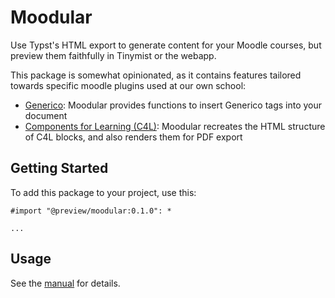 # Moodular

Use Typst's HTML export to generate content for your Moodle courses, but preview them faithfully in Tinymist or the webapp.

This package is somewhat opinionated, as it contains features tailored towards specific moodle plugins used at our own school:

- [Generico](https://moodle.org/plugins/filter_generico): Moodular provides functions to insert Generico tags into your document
- [Components for Learning (C4L)](https://moodle.org/plugins/atto_c4l): Moodular recreates the HTML structure of C4L blocks, and also renders them for PDF export

## Getting Started

To add this package to your project, use this:

```typ
#import "@preview/moodular:0.1.0": *

...
```

<!-- <picture>
  <source media="(prefers-color-scheme: dark)" srcset="./thumbnail-dark.svg">
  <img src="./thumbnail-light.svg">
</picture> -->

## Usage

See the [manual](docs/manual.pdf) for details.
